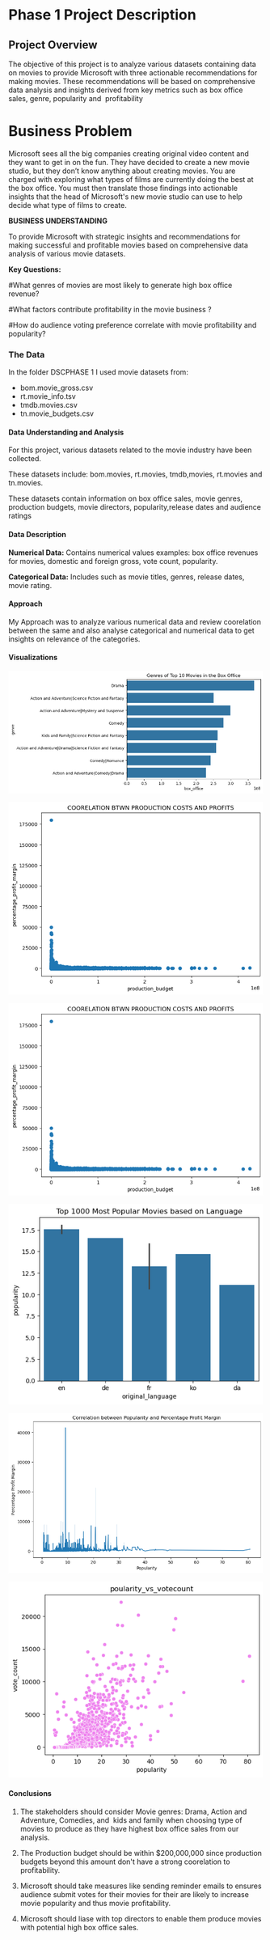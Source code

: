 # Phase 1 Project Description

## Project Overview

The objective of this project is to analyze various datasets containing data on movies to provide Microsoft with three actionable recommendations for making movies. These recommendations will be based on comprehensive data analysis and insights derived from key metrics such as box office sales, genre, popularity and  profitability


# Business Problem

Microsoft sees all the big companies creating original video content and they want to get in on the fun. They have decided to create a new movie studio, but they don’t know anything about creating movies. You are charged with exploring what types of films are currently doing the best at the box office. You must then translate those findings into actionable insights that the head of Microsoft's new movie studio can use to help decide what type of films to create.


**BUSINESS UNDERSTANDING**

To provide Microsoft with strategic insights and recommendations for making successful and profitable movies based on comprehensive data analysis of various movie datasets.

**Key Questions:**

#What genres of movies are most likely to generate high box office revenue?

#What factors contribute profitability in the movie business ?

#How do audience voting preference  correlate with movie profitability and  popularity?


### The Data

In the folder DSCPHASE 1 I used  movie datasets from:

* bom.movie_gross.csv
* rt.movie_info.tsv
* tmdb.movies.csv
* tn.movie_budgets.csv

####  Data Understanding and Analysis

For this project, various datasets related to the movie industry have been collected. 

These datasets include: bom.movies, rt.movies, tmdb,movies, rt.movies  and tn.movies. 

These datasets contain  information on box office sales, movie genres, production budgets, movie directors, popularity,release dates and  audience ratings

 ####  Data Description

**Numerical Data:** Contains numerical values examples: box office revenues for movies, domestic and foreign  gross, vote count, popularity.

**Categorical Data:** Includes such as movie titles, genres, release dates, movie rating.

 ####  Approach

My Approach was to analyze various numerical data and review coorelation between the same and also analyse  categorical and numerical data to get insights on relevance of the categories.

####  Visualizations

![alt text](image.png)

![alt text](image-2.png)

![alt text](image-2.png)

![alt text](image-3.png)

![alt text](image-4.png)

![alt text](image-5.png)


####  Conclusions
1.  The stakeholders should consider Movie genres: Drama, Action and Adventure, Comedies, and  kids and family when choosing type of movies to produce as they have highest box office sales from our analysis.

2. The Production budget should be within $200,000,000 since production budgets beyond this amount don't have a strong                  coorelation to profitability.
3. Microsoft should take measures like sending reminder emails to ensures audience submit votes for their movies for their are likely to increase movie popularity and thus movie profitability.

4. Microsoft should liase with top directors to enable them produce movies with potential high box office sales.

   

[def]: image.png